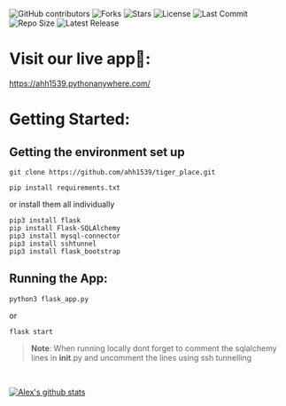 ![GitHub contributors](https://img.shields.io/github/contributors/ahh1539/tiger_place)
![Forks](https://img.shields.io/github/forks/ahh1539/tiger_place)
![Stars](https://img.shields.io/github/stars/ahh1539/tiger_place)
![License](https://img.shields.io/github/license/ahh1539/tiger_place)
![Last Commit](https://img.shields.io/github/last-commit/ahh1539/tiger_place)
![Repo Size](https://img.shields.io/github/repo-size/ahh1539/tiger_place)
![Latest Release](https://img.shields.io/github/v/release/ahh1539/tiger_place?include_prereleases)


# Visit our live app:tiger::
<https://ahh1539.pythonanywhere.com/>
# Getting Started:

## Getting the environment set up
```
git clone https://github.com/ahh1539/tiger_place.git
```
```
pip install requirements.txt
```
or install them all individually
```
pip3 install flask
pip install Flask-SQLAlchemy
pip3 install mysql-connector
pip3 install sshtunnel
pip3 install flask_bootstrap
```
## Running the App:
```
python3 flask_app.py
```
or
```
flask start
```


> **Note**: When running locally dont forget to comment the sqlalchemy lines in __init__.py and uncomment the lines using ssh tunnelling

</br>

[![Alex's github stats](https://github-readme-stats.vercel.app/api?username=ahh1539&count_private=true&theme=radical)](https://github.com/anuraghazra/github-readme-stats)
